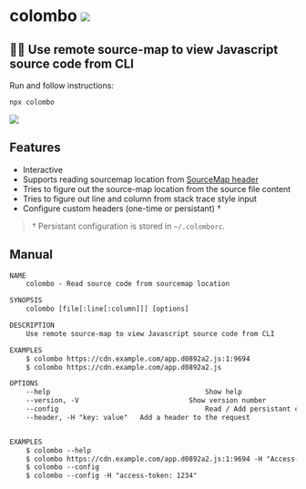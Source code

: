 # colombo [![](https://img.shields.io/npm/v/colombo.svg)](https://www.npmjs.com/package/colombo)

## 🕵️‍♂️ Use remote source-map to view Javascript source code from CLI

Run and follow instructions:

```bash
npx colombo
```

![](https://user-images.githubusercontent.com/516342/103102893-ef27da00-4626-11eb-928a-9c67c077520d.gif)

## Features

- Interactive
- Supports reading sourcemap location from [SourceMap header](https://developer.mozilla.org/en-US/docs/Web/HTTP/Headers/SourceMap)
- Tries to figure out the source-map location from the source file content
- Tries to figure out line and column from stack trace style input
- Configure custom headers (one-time or persistant) †

> † Persistant configuration is stored in `~/.colomborc`.

## Manual

<!-- Edit man file to change the following content>
<!-- MAN START -->

```txt
NAME
	colombo - Read source code from sourcemap location

SYNOPSIS
	colombo [file[:line[:column]]] [options]

DESCRIPTION
	Use remote source-map to view Javascript source code from CLI

EXAMPLES
	$ colombo https://cdn.example.com/app.d0892a2.js:1:9694
	$ colombo https://cdn.example.com/app.d0892a2.js

OPTIONS
	--help										Show help
	--version, -V							Show version number
	--config									Read / Add persistant configuration
	--header, -H "key: value"	Add a header to the request


EXAMPLES
	$ colombo --help
	$ colombo https://cdn.example.com/app.d0892a2.js:1:9694 -H "Access-Token: 1234"
	$ colombo --config
	$ colombo --config -H "access-token: 1234"
```

<!-- MAN END -->
